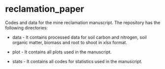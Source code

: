 # reclamation_paper
Codes and data for the mine reclamation manuscript. The repository has the following directories:

* data - It contains processed data for soil carbon and nitrogen, soil organic matter, biomass and root to shoot in xlsx format.

* plot - It contains all plots used in the manuscript.

* stats - It contains all codes for statistics used in the manuscript.
